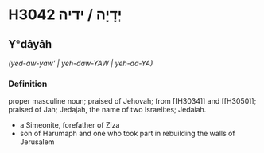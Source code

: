 # H3042 יְדָיָה / ידיה

## Yᵉdâyâh

_(yed-aw-yaw' | yeh-daw-YAW | yeh-da-YA)_

### Definition

proper masculine noun; praised of Jehovah; from [[H3034]] and [[H3050]]; praised of Jah; Jedajah, the name of two Israelites; Jedaiah.

- a Simeonite, forefather of Ziza
- son of Harumaph and one who took part in rebuilding the walls of Jerusalem
